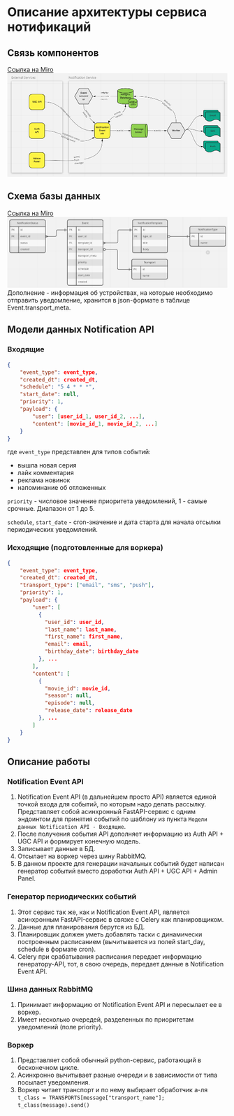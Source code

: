 # Описание архитектуры сервиса нотификаций

## Связь компонентов
[Ссылка на Miro](https://miro.com/welcomeonboard/VGJIcHM5MXZIdVFQM1JscFBVNTRpWXJiSFIxMEFrZGpKRDRjU05Wck5XZXZ5RkllQUhHZEhJd2pORGF3NmFaQ3wzNDU4NzY0NTI5MDgxMzEwMDYx?share_link_id=551609151149)
![](components.png)

## Схема базы данных
[Ссылка на Miro](https://miro.com/welcomeonboard/ZkpwbFRqYTB1dlZDVTk0UDdnSXJhVzdNSEVabk4zRGl0MjNYZk9memhIQXlnT2ZIaEtRTFdrT2MzdGVSaXY3QXwzNDU4NzY0NTI5MDgxMzEwMDYx?share_link_id=406306079554)
![](database_scheme.png)
Дополнение - информация об устройствах, на которые необходимо отправить уведомление,
хранится в json-формате в таблице Event.transport_meta.

## Модели данных Notification API
### Входящие
```json
{
    "event_type": event_type,
    "created_dt": created_dt,
    "schedule": "5 4 * * *",
    "start_date": null,
    "priority": 1,
    "payload": {
        "user": [user_id_1, user_id_2, ...],
        "content": [movie_id_1, movie_id_2, ...]
    }
}
```
где `event_type` представлен для типов событий:
- вышла новая серия
- лайк комментария
- реклама новинок
- напоминание об отложенных

`priority` - числовое значение приоритета уведомлений, 1 - самые срочные. Диапазон от 1 до 5.

`schedule`, `start_date` - cron-значение и дата старта для начала отсылки периодических уведомлений.


### Исходящие (подготовленные для воркера)
```json
{
    "event_type": event_type,
    "created_dt": created_dt,
    "transport_type": ["email", "sms", "push"],
    "priority": 1,
    "payload": {
        "user": [
          {
            "user_id": user_id,
            "last_name": last_name,
            "first_name": first_name,
            "email": email,
            "birthday_date": birthday_date
          }, ...
        ],
        "content": [
          {
            "movie_id": movie_id,
            "season": null,
            "episode": null,
            "release_date": release_date
          }, ...
        ]
    }
}
```

## Описание работы
### Notification Event API
1) Notification Event API (в дальнейшем просто API) является единой точкой входа для событий, по которым надо делать рассылку. 
Представляет собой асинхронный FastAPI-сервис с одним эндоинтом для принятия событий 
по шаблону из пункта `Модели данных Notification API - Входящие`.
2) После получения события API дополняет информацию из Auth API + UGC API и формирует конечную модель.
3) Записывает данные в БД.
4) Отсылает на воркер через шину RabbitMQ.
5) В данном проекте для генерации начальных событий будет написан генератор событий вместо доработки Auth API + UGC API + Admin Panel.

### Генератор периодических событий
1) Этот сервис так же, как и Notification Event API, является асинхронным FastAPI-сервис в связке с Celery как планировщиком.
2) Данные для планирования берутся из БД.
3) Планировщик должен уметь добавлять таски с динамически построенным расписанием 
(вычитывается из полей start_day, schedule в формате cron).
4) Celery при срабатывания расписания передает информацию генератору-API,
тот, в свою очередь, передает данные в Notification Event API.

### Шина данных RabbitMQ
1) Принимает информацию от Notification Event API и пересылает ее в воркер.
2) Имеет несколько очередей, разделенных по приоритетам уведомлений (поле priority).

### Воркер
1) Представляет собой обычный python-сервис, работающий в бесконечном цикле.
2) Асинхронно вычитывает разные очереди и в зависимости от типа посылает уведомления.
3) Воркер читает транспорт и по нему выбирает обработчик а-ля 
```t_class = TRANSPORTS[message["transport_name"]; t_class(message).send()```
